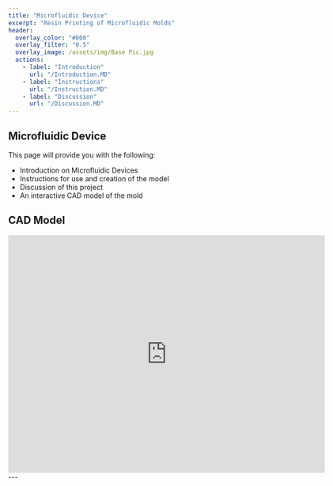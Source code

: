```yaml
---
title: "Microfluidic Device"
excerpt: "Resin Printing of Microfluidic Molds" 
header:
  overlay_color: "#000"
  overlay_filter: "0.5"
  overlay_image: /assets/img/Base Pic.jpg  
  actions:
    - label: "Introduction"
      url: "/Introduction.MD"
    - label: "Instructions"
      url: "/Instruction.MD"
    - label: "Discussion"
      url: "/Discussion.MD"
--- 
```


## Microfluidic Device

This page will provide you with the following:
  * Introduction on Microfluidic Devices
  * Instructions for use and creation of the model
  * Discussion of this project
  * An interactive CAD model of the mold

## CAD Model

<iframe src="https://vanderbilt643.autodesk360.com/shares/public/SH286ddQT78850c0d8a43530665d50c0343b?mode=embed" width="640" height="480" allowfullscreen="true" webkitallowfullscreen="true" mozallowfullscreen="true"  frameborder="0"></iframe>
---



